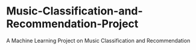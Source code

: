 # Music-Classification-and-Recommendation-Project
A Machine Learning Project on Music Classification and Recommendation
